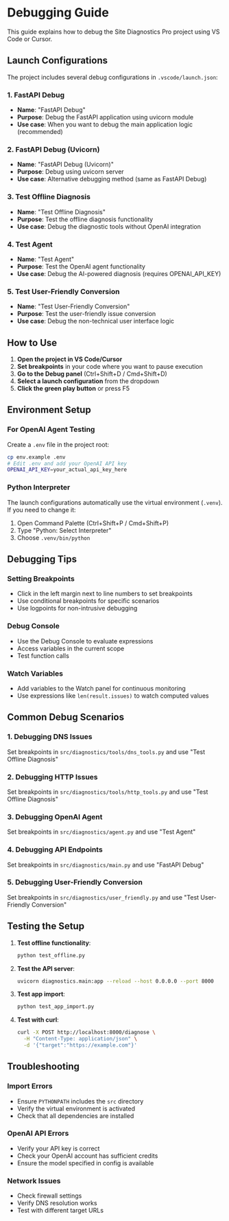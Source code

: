 # Debugging Guide

This guide explains how to debug the Site Diagnostics Pro project using VS Code or Cursor.

## Launch Configurations

The project includes several debug configurations in `.vscode/launch.json`:

### 1. FastAPI Debug
- **Name**: "FastAPI Debug"
- **Purpose**: Debug the FastAPI application using uvicorn module
- **Use case**: When you want to debug the main application logic (recommended)

### 2. FastAPI Debug (Uvicorn)
- **Name**: "FastAPI Debug (Uvicorn)"
- **Purpose**: Debug using uvicorn server
- **Use case**: Alternative debugging method (same as FastAPI Debug)

### 3. Test Offline Diagnosis
- **Name**: "Test Offline Diagnosis"
- **Purpose**: Test the offline diagnosis functionality
- **Use case**: Debug the diagnostic tools without OpenAI integration

### 4. Test Agent
- **Name**: "Test Agent"
- **Purpose**: Test the OpenAI agent functionality
- **Use case**: Debug the AI-powered diagnosis (requires OPENAI_API_KEY)

### 5. Test User-Friendly Conversion
- **Name**: "Test User-Friendly Conversion"
- **Purpose**: Test the user-friendly issue conversion
- **Use case**: Debug the non-technical user interface logic

## How to Use

1. **Open the project in VS Code/Cursor**
2. **Set breakpoints** in your code where you want to pause execution
3. **Go to the Debug panel** (Ctrl+Shift+D / Cmd+Shift+D)
4. **Select a launch configuration** from the dropdown
5. **Click the green play button** or press F5

## Environment Setup

### For OpenAI Agent Testing
Create a `.env` file in the project root:
```bash
cp env.example .env
# Edit .env and add your OpenAI API key
OPENAI_API_KEY=your_actual_api_key_here
```

### Python Interpreter
The launch configurations automatically use the virtual environment (`.venv`). If you need to change it:
1. Open Command Palette (Ctrl+Shift+P / Cmd+Shift+P)
2. Type "Python: Select Interpreter"
3. Choose `.venv/bin/python`

## Debugging Tips

### Setting Breakpoints
- Click in the left margin next to line numbers to set breakpoints
- Use conditional breakpoints for specific scenarios
- Use logpoints for non-intrusive debugging

### Debug Console
- Use the Debug Console to evaluate expressions
- Access variables in the current scope
- Test function calls

### Watch Variables
- Add variables to the Watch panel for continuous monitoring
- Use expressions like `len(result.issues)` to watch computed values

## Common Debug Scenarios

### 1. Debugging DNS Issues
Set breakpoints in `src/diagnostics/tools/dns_tools.py` and use "Test Offline Diagnosis"

### 2. Debugging HTTP Issues
Set breakpoints in `src/diagnostics/tools/http_tools.py` and use "Test Offline Diagnosis"

### 3. Debugging OpenAI Agent
Set breakpoints in `src/diagnostics/agent.py` and use "Test Agent"

### 4. Debugging API Endpoints
Set breakpoints in `src/diagnostics/main.py` and use "FastAPI Debug"

### 5. Debugging User-Friendly Conversion
Set breakpoints in `src/diagnostics/user_friendly.py` and use "Test User-Friendly Conversion"

## Testing the Setup

1. **Test offline functionality**:
   ```bash
   python test_offline.py
   ```

2. **Test the API server**:
   ```bash
   uvicorn diagnostics.main:app --reload --host 0.0.0.0 --port 8000
   ```
   
3. **Test app import**:
   ```bash
   python test_app_import.py
   ```

3. **Test with curl**:
   ```bash
   curl -X POST http://localhost:8000/diagnose \
     -H "Content-Type: application/json" \
     -d '{"target":"https://example.com"}'
   ```

## Troubleshooting

### Import Errors
- Ensure `PYTHONPATH` includes the `src` directory
- Verify the virtual environment is activated
- Check that all dependencies are installed

### OpenAI API Errors
- Verify your API key is correct
- Check your OpenAI account has sufficient credits
- Ensure the model specified in config is available

### Network Issues
- Check firewall settings
- Verify DNS resolution works
- Test with different target URLs
